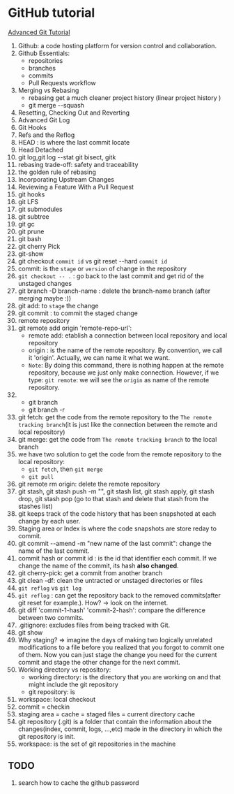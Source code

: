 # GitHub tutorial

[Advanced Git Tutorial](https://www.atlassian.com/git/tutorials/advanced-overview)

1. Github: a code hosting platform for version control and collaboration.
2. Github Essentials:
   - repositories
   - branches
   - commits
   - Pull Requests workflow
3. Merging vs Rebasing
   - rebasing get a much cleaner project history (linear project history )
   - git merge --squash
4. Resetting, Checking Out and Reverting
5. Advanced Git Log
6. Git Hooks
7. Refs and the Reflog
8. HEAD : is where the last commit locate
9. Head Detached
10. git log,git log --stat git bisect, gitk
11. rebasing trade-off: safety and traceability
12. the golden rule of rebasing
13. Incorporating Upstream Changes
14. Reviewing a Feature With a Pull Request
15. git hooks
16. git LFS
17. git submodules
18. git subtree
19. git gc
20. git prune
21. git bash
22. git cherry Pick
23. git-show
24. git checkout `commit id` vs git reset --hard `commit id`
25. commit: is the `stage` or `version` of change in the repository
26. `git checkout -- .` : go back to the last commit and get rid of the unstaged changes
27. git branch -D branch-name : delete the branch-name branch (after merging maybe :))
28. git add: to `stage` the change
29. git commit : to commit the staged change
30. remote repository
31. git remote add origin 'remote-repo-url':
    - remote add: etablish a connection between local repository and local repository
    - origin : is the name of the remote repository. By convention, we call it 'origin'. Actually, we can name it what we want.
    - `Note`: By doing this command, there is nothing happen at the remote repository, because we just only make connection. However, if we type: `git remote`: we will see the `origin` as name of the remote repository.
32. - git branch
    - git branch -r
33. git fetch: get the code from the remote repository to the `The remote tracking branch`(it is just like the connection between the remote and local repository)
34. git merge: get the code from `The remote tracking branch` to the local branch
35. we have two solution to get the code from the remote repository to the local repository:
    - `git fetch`, then `git merge`
    - `git pull`
36. git remote rm origin: delete the remote repository
37. git stash, git stash push -m "", git stash list, git stash apply, git stash drop, git stash pop (go to that stash and delete that stash from the stashes list)
38. git keeps track of the code history that has been snapshoted at each change by each user.
39. Staging area or Index is where the code snapshots are store reday to commit.
40. git commit --amend -m "new name of the last commit": change the name of the last commit.
41. commit hash or commit id : is the id that identifier each commit. If we change the name of the commit, its hash **also changed**.
42. git cherry-pick: get a commit from another branch
43. git clean -df: clean the untracted or unstaged directories or files
44. `git reflog` vs `git log`
45. `git reflog` : can get the repository back to the removed commits(after git reset for example.). How? -> look on the internet.
46. git diff 'commit-1-hash' 'commit-2-hash': compare the difference between two commits.
47. .gitignore: excludes files from being tracked with Git.
48. git show
49. Why staging? => imagine the days of making two logically unrelated modifications to a file before you realized that you forgot to commit one of them. Now you can just stage the change you need for the current commit and stage the other change for the next commit.
50. Working directory vs repository:
    - working directory: is the directory that you are working on and that might include the git repository
    - git repository: is
51. workspace: local checkout
52. commit = checkin
53. staging area = cache = staged files = current directory cache
54. git repository (.git) is a folder that contain the information about the changes(index, commit, logs, ...,etc) made in the directory in which the git repository is init.
55. workspace: is the set of git repositories in the machine

## TODO

1. search how to cache the github password
